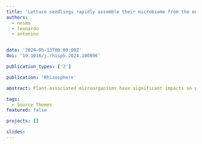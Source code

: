 ```yaml
---
title: 'Lettuce seedlings rapidly assemble their microbiome from the environment through deterministic processes'
authors:
  - nesma
  - leonardo
  - antonino


date: '2024-05-13T00:00:00Z'
doi: '10.1016/j.rhisph.2024.100896'

publication_types: ['2']

publication: 'Rhizosphere'

abstract: Plant-associated microorganisms have significant impacts on plant biology, ecology, and evolution. Although several studies have examined the factors driving variations in plant microbiomes, the mechanisms underlying the assembly of the plant microbiome are still poorly understood. In this study, we used gnotobiotic plants to test (i) whether seedlings create a selective environment and drive the assembly of root and leaf microbiomes through deterministic or stochastic processes, and (ii) whether seedlings structure the microbiome that is transferred through seeds using deterministic processes and whether this pattern changes when seedlings are exposed to the environmental microbiome. Our results show that the microbiome of gnotobiotic plants (i.e., inherited through seeds) is not under the selective influence of the host plant but changes quickly when plants are exposed to soil microbiomes. Within one week, plants were able to select microorganisms from the inocula, assemble the root microbiome, and assemble the shoot microbiome. This study supports the hypothesis that plants at early developmental stages might exert strong selective activity on their microbiomes and contribute to clarifying the mechanisms of plant microbiome assembly.

tags:
  - Source Themes
featured: false

projects: []

slides:
---
```

